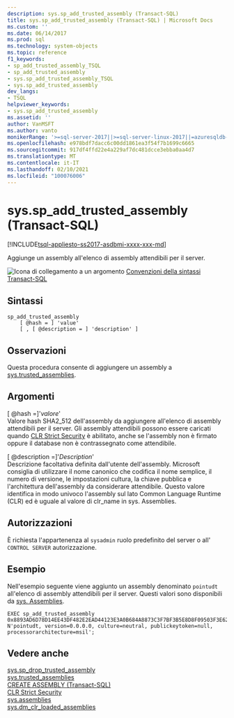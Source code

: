```yaml
---
description: sys.sp_add_trusted_assembly (Transact-SQL)
title: sys.sp_add_trusted_assembly (Transact-SQL) | Microsoft Docs
ms.custom: ''
ms.date: 06/14/2017
ms.prod: sql
ms.technology: system-objects
ms.topic: reference
f1_keywords:
- sp_add_trusted_assembly_TSQL
- sp_add_trusted_assembly
- sys.sp_add_trusted_assembly_TSQL
- sys.sp_add_trusted_assembly
dev_langs:
- TSQL
helpviewer_keywords:
- sys.sp_add_trusted_assembly
ms.assetid: ''
author: VanMSFT
ms.author: vanto
monikerRange: '>=sql-server-2017||>=sql-server-linux-2017||=azuresqldb-mi-current'
ms.openlocfilehash: e978bdf7dacc6c00dd1861ea3f54f7b1699c6665
ms.sourcegitcommit: 917df4ffd22e4a229af7dc481dcce3ebba0aa4d7
ms.translationtype: MT
ms.contentlocale: it-IT
ms.lasthandoff: 02/10/2021
ms.locfileid: "100076006"
---
```

# <a name="syssp_add_trusted_assembly-transact-sql"></a>sys.sp_add_trusted_assembly (Transact-SQL)  
[!INCLUDE[tsql-appliesto-ss2017-asdbmi-xxxx-xxx-md](../../includes/tsql-appliesto-ss2017-asdbmi-xxxx-xxx-md.md)]

Aggiunge un assembly all'elenco di assembly attendibili per il server.

 ![Icona di collegamento a un argomento](../../database-engine/configure-windows/media/topic-link.gif "Icona di collegamento a un argomento") [Convenzioni della sintassi Transact-SQL](../../t-sql/language-elements/transact-sql-syntax-conventions-transact-sql.md)  


## <a name="syntax"></a>Sintassi
```  
sp_add_trusted_assembly 
    [ @hash = ] 'value'
    [ , [ @description = ] 'description' ]
```  

## <a name="remarks"></a>Osservazioni  

Questa procedura consente di aggiungere un assembly a  [sys.trusted_assemblies](../../relational-databases/system-catalog-views/sys-trusted-assemblies-transact-sql.md).

## <a name="arguments"></a>Argomenti

[ @hash =]'*valore*'  
Valore hash SHA2_512 dell'assembly da aggiungere all'elenco di assembly attendibili per il server. Gli assembly attendibili possono essere caricati quando [CLR Strict Security](../../database-engine/configure-windows/clr-strict-security.md) è abilitato, anche se l'assembly non è firmato oppure il database non è contrassegnato come attendibile.

[ @description =]'*Description*'  
Descrizione facoltativa definita dall'utente dell'assembly. Microsoft consiglia di utilizzare il nome canonico che codifica il nome semplice, il numero di versione, le impostazioni cultura, la chiave pubblica e l'architettura dell'assembly da considerare attendibile. Questo valore identifica in modo univoco l'assembly sul lato Common Language Runtime (CLR) ed è uguale al valore di clr_name in sys. Assemblies. 

## <a name="permissions"></a>Autorizzazioni

È richiesta l'appartenenza al `sysadmin` ruolo predefinito del server o all' `CONTROL SERVER` autorizzazione.

## <a name="examples"></a>Esempio  

Nell'esempio seguente viene aggiunto un assembly denominato `pointudt` all'elenco di assembly attendibili per il server. Questi valori sono disponibili da  [sys. Assemblies](../../relational-databases/system-catalog-views/sys-assemblies-transact-sql.md).     

```  
EXEC sp_add_trusted_assembly 0x8893AD6D78D14EE43DF482E2EAD44123E3A0B684A8873C3F7BF3B5E8D8F09503F3E62370CE742BBC96FE3394477214B84C7C1B0F7A04DCC788FA99C2C09DFCCC, 
N'pointudt, version=0.0.0.0, culture=neutral, publickeytoken=null, processorarchitecture=msil';
```  

## <a name="see-also"></a>Vedere anche  
  [sys.sp_drop_trusted_assembly](sys-sp-drop-trusted-assembly-transact-sql.md)  
  [sys.trusted_assemblies](../../relational-databases/system-catalog-views/sys-trusted-assemblies-transact-sql.md)  
  [CREATE ASSEMBLY &#40;Transact-SQL&#41;](../../t-sql/statements/create-assembly-transact-sql.md)  
  [CLR Strict Security](../../database-engine/configure-windows/clr-strict-security.md)  
  [sys.assemblies](../../relational-databases/system-catalog-views/sys-assemblies-transact-sql.md)  
  [sys.dm_clr_loaded_assemblies](../../relational-databases/system-dynamic-management-views/sys-dm-clr-loaded-assemblies-transact-sql.md)  

